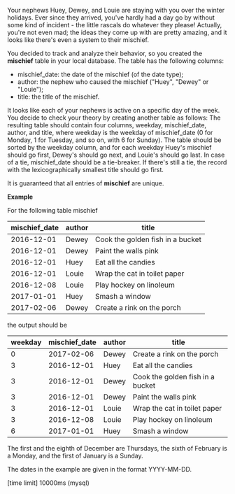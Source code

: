 Your nephews Huey, Dewey, and Louie are staying with you over the winter holidays. Ever since they arrived, you've hardly had a day go by without some kind of incident - the little rascals do whatever they please! Actually, you're not even mad; the ideas they come up with are pretty amazing, and it looks like there's even a system to their mischief.

You decided to track and analyze their behavior, so you created the __mischief__ table in your local database. The table has the following columns:

* mischief_date: the date of the mischief (of the date type);
* author: the nephew who caused the mischief ("Huey", "Dewey" or "Louie");
* title: the title of the mischief.

It looks like each of your nephews is active on a specific day of the week. You decide to check your theory by creating another table as follows:
The resulting table should contain four columns, weekday, mischief_date, author, and title, where weekday is the weekday of mischief_date (0 for Monday, 1 for Tuesday, and so on, with 6 for Sunday). The table should be sorted by the weekday column, and for each weekday Huey's mischief should go first, Dewey's should go next, and Louie's should go last. In case of a tie, mischief_date should be a tie-breaker. If there's still a tie, the record with the lexicographically smallest title should go first.

It is guaranteed that all entries of __mischief__ are unique.

__Example__

For the following table mischief

|mischief_date|	author|	title|
|---|---|---|
|2016-12-01|	Dewey	|Cook the golden fish in a bucket|
|2016-12-01|	Dewey	|Paint the walls pink|
|2016-12-01|	Huey	|Eat all the candies|
|2016-12-01|	Louie	|Wrap the cat in toilet paper|
|2016-12-08|	Louie	|Play hockey on linoleum|
|2017-01-01|	Huey	|Smash a window|
|2017-02-06|	Dewey	|Create a rink on the porch|

the output should be

|weekday|	mischief_date|	author|	title|
|---|---|---|---|
|0|	2017-02-06|	Dewey|	Create a rink on the porch|
|3|	2016-12-01|	Huey|	Eat all the candies|
|3|	2016-12-01|	Dewey|	Cook the golden fish in a bucket|
|3|	2016-12-01|	Dewey|	Paint the walls pink|
|3|	2016-12-01|	Louie|	Wrap the cat in toilet paper|
|3|	2016-12-08|	Louie|	Play hockey on linoleum|
|6|	2017-01-01|	Huey|	Smash a window

The first and the eighth of December are Thursdays, the sixth of February is a Monday, and the first of January is a Sunday.

The dates in the example are given in the format YYYY-MM-DD.

[time limit] 10000ms (mysql)
